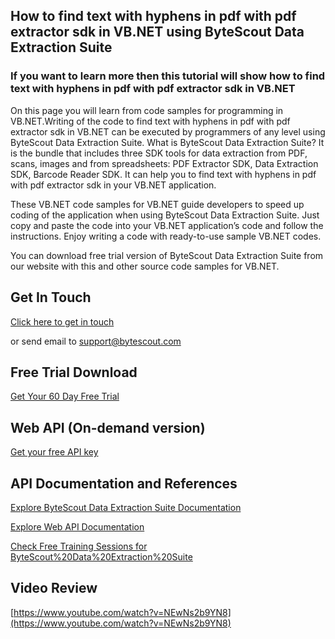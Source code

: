 ## How to find text with hyphens in pdf with pdf extractor sdk in VB.NET using ByteScout Data Extraction Suite

### If you want to learn more then this tutorial will show how to find text with hyphens in pdf with pdf extractor sdk in VB.NET

On this page you will learn from code samples for programming in VB.NET.Writing of the code to find text with hyphens in pdf with pdf extractor sdk in VB.NET can be executed by programmers of any level using ByteScout Data Extraction Suite. What is ByteScout Data Extraction Suite? It is the bundle that includes three SDK tools for data extraction from PDF, scans, images and from spreadsheets: PDF Extractor SDK, Data Extraction SDK, Barcode Reader SDK. It can help you to find text with hyphens in pdf with pdf extractor sdk in your VB.NET application.

 These VB.NET code samples for VB.NET guide developers to speed up coding of the application when using ByteScout Data Extraction Suite. Just copy and paste the code into your VB.NET application’s code and follow the instructions. Enjoy writing a code with ready-to-use sample VB.NET codes.

You can download free trial version of ByteScout Data Extraction Suite from our website with this and other source code samples for VB.NET.

## Get In Touch

[Click here to get in touch](https://bytescout.zendesk.com/hc/en-us/requests/new?subject=ByteScout%20Data%20Extraction%20Suite%20Question)

or send email to [support@bytescout.com](mailto:support@bytescout.com?subject=ByteScout%20Data%20Extraction%20Suite%20Question) 

## Free Trial Download

[Get Your 60 Day Free Trial](https://bytescout.com/download/web-installer?utm_source=github-readme)

## Web API (On-demand version)

[Get your free API key](https://pdf.co/documentation/api?utm_source=github-readme)

## API Documentation and References

[Explore ByteScout Data Extraction Suite Documentation](https://bytescout.com/documentation/index.html?utm_source=github-readme)

[Explore Web API Documentation](https://pdf.co/documentation/api?utm_source=github-readme)

[Check Free Training Sessions for ByteScout%20Data%20Extraction%20Suite](https://academy.bytescout.com/)

## Video Review

[https://www.youtube.com/watch?v=NEwNs2b9YN8](https://www.youtube.com/watch?v=NEwNs2b9YN8)